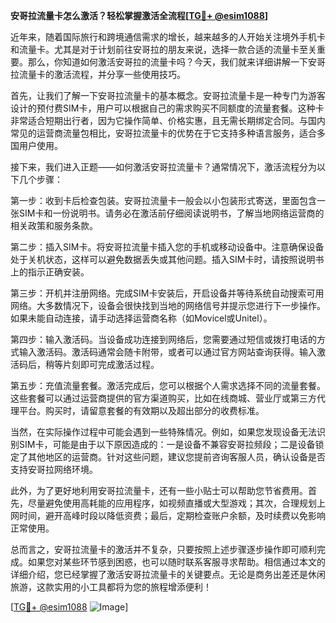 **安哥拉流量卡怎么激活？轻松掌握激活全流程[[TG💪+ @esim1088](https://t.me/s/esim1088)]**

近年来，随着国际旅行和跨境通信需求的增长，越来越多的人开始关注境外手机卡和流量卡。尤其是对于计划前往安哥拉的朋友来说，选择一款合适的流量卡至关重要。那么，你知道如何激活安哥拉的流量卡吗？今天，我们就来详细讲解一下安哥拉流量卡的激活流程，并分享一些使用技巧。

首先，让我们了解一下安哥拉流量卡的基本概念。安哥拉流量卡是一种专门为游客设计的预付费SIM卡，用户可以根据自己的需求购买不同额度的流量套餐。这种卡非常适合短期出行者，因为它操作简单、价格实惠，且无需长期绑定合同。与国内常见的运营商流量包相比，安哥拉流量卡的优势在于它支持多种语言服务，适合多国用户使用。

接下来，我们进入正题——如何激活安哥拉流量卡？通常情况下，激活流程分为以下几个步骤：

第一步：收到卡后检查包装。安哥拉流量卡一般会以小包装形式寄送，里面包含一张SIM卡和一份说明书。请务必在激活前仔细阅读说明书，了解当地网络运营商的相关政策和服务条款。

第二步：插入SIM卡。将安哥拉流量卡插入您的手机或移动设备中。注意确保设备处于关机状态，这样可以避免数据丢失或其他问题。插入SIM卡时，请按照说明书上的指示正确安装。

第三步：开机并注册网络。完成SIM卡安装后，开启设备并等待系统自动搜索可用网络。大多数情况下，设备会很快找到当地的网络信号并提示您进行下一步操作。如果未能自动连接，请手动选择运营商名称（如Movicel或Unitel）。

第四步：输入激活码。当设备成功连接到网络后，您需要通过短信或拨打电话的方式输入激活码。激活码通常会随卡附带，或者可以通过官方网站查询获得。输入激活码后，稍等片刻即可完成激活过程。

第五步：充值流量套餐。激活完成后，您可以根据个人需求选择不同的流量套餐。这些套餐可以通过运营商提供的官方渠道购买，比如在线商城、营业厅或第三方代理平台。购买时，请留意套餐的有效期以及超出部分的收费标准。

当然，在实际操作过程中可能会遇到一些特殊情况。例如，如果您发现设备无法识别SIM卡，可能是由于以下原因造成的：一是设备不兼容安哥拉频段；二是设备锁定了其他地区的运营商。针对这些问题，建议您提前咨询客服人员，确认设备是否支持安哥拉网络环境。

此外，为了更好地利用安哥拉流量卡，还有一些小贴士可以帮助您节省费用。首先，尽量避免使用高耗能的应用程序，如视频直播或大型游戏；其次，合理规划上网时间，避开高峰时段以降低资费；最后，定期检查账户余额，及时续费以免影响正常使用。

总而言之，安哥拉流量卡的激活并不复杂，只要按照上述步骤逐步操作即可顺利完成。如果您对某些环节感到困惑，也可以随时联系客服寻求帮助。相信通过本文的详细介绍，您已经掌握了激活安哥拉流量卡的关键要点。无论是商务出差还是休闲旅游，这款实用的小工具都将为您的旅程增添便利！

[[TG💪+ @esim1088](https://t.me/s/esim1088) ![Image](https://i.postimg.cc/4NQfJmqS/Snipaste-2025-05-13-00-14-12.png)]